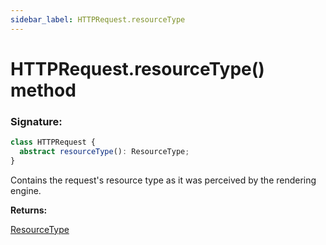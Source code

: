 ```yaml
---
sidebar_label: HTTPRequest.resourceType
---
```


# HTTPRequest.resourceType() method

### Signature:

```typescript
class HTTPRequest {
  abstract resourceType(): ResourceType;
}
```

Contains the request's resource type as it was perceived by the rendering engine.

**Returns:**

[ResourceType](./puppeteer.resourcetype.md)
